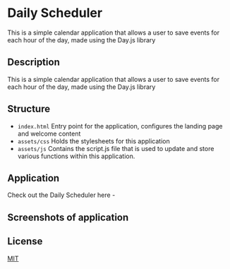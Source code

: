 # Daily Scheduler
This is a simple calendar application that allows a user to save events for each hour of the day, made using the Day.js library

## Description

This is a simple calendar application that allows a user to save events for each hour of the day, made using the Day.js library


## Structure

- `index.html` Entry point for the application, configures the landing page and welcome content
- `assets/css` Holds the stylesheets for this application
- `assets/js` Contains the script.js file that is used to update and store various functions within this application.

## Application

Check out the Daily Scheduler here - 

## Screenshots of application





## License
[MIT](LICENSE)

